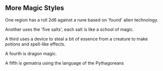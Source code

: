 ## More Magic Styles

One region has a roll 2d6 against a rune based on 'found' alien technology. 

Another uses the 'five salts', each salt is like a school of magic. 

A third uses a device to steal a bit of essence from a creature to make potions and spell-like effects. 

A fourth is dragon magic.

A fifth is gematria using the language of the Pythagoreans	

